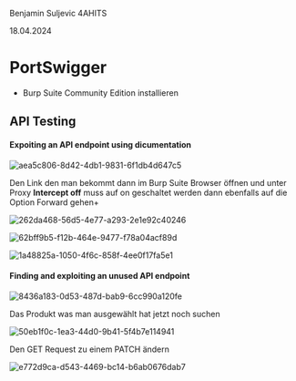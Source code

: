 Benjamin Suljevic 4AHITS

18.04.2024



# PortSwigger



- Burp Suite Community Edition installieren



## API Testing



#### Expoiting an API endpoint using dicumentation

![aea5c806-8d42-4db1-9831-6f1db4d647c5](file:///C:/Users/bsulj/Pictures/Typedown/aea5c806-8d42-4db1-9831-6f1db4d647c5.png)



Den Link den man bekommt dann im Burp Suite Browser öffnen und unter Proxy **Intercept off** muss auf on geschaltet werden dann ebenfalls auf die Option Forward gehen+

![262da468-56d5-4e77-a293-2e1e92c40246](file:///C:/Users/bsulj/Pictures/Typedown/262da468-56d5-4e77-a293-2e1e92c40246.png)

![62bff9b5-f12b-464e-9477-f78a04acf89d](file:///C:/Users/bsulj/Pictures/Typedown/62bff9b5-f12b-464e-9477-f78a04acf89d.png)



![1a48825a-1050-4f6c-858f-4ee0f17fa5e1](file:///C:/Users/bsulj/Pictures/Typedown/1a48825a-1050-4f6c-858f-4ee0f17fa5e1.png)



#### Finding and exploiting an unused API endpoint

![8436a183-0d53-487d-bab9-6cc990a120fe](file:///C:/Users/bsulj/Pictures/Typedown/8436a183-0d53-487d-bab9-6cc990a120fe.png)

Das Produkt was man ausgewählt hat jetzt noch suchen

![50eb1f0c-1ea3-44d0-9b41-5f4b7e114941](file:///C:/Users/bsulj/Pictures/Typedown/50eb1f0c-1ea3-44d0-9b41-5f4b7e114941.png)

Den GET Request zu einem PATCH ändern

![e772d9ca-d543-4469-bc14-b6ab0676dab7](file:///C:/Users/bsulj/Pictures/Typedown/e772d9ca-d543-4469-bc14-b6ab0676dab7.png)
